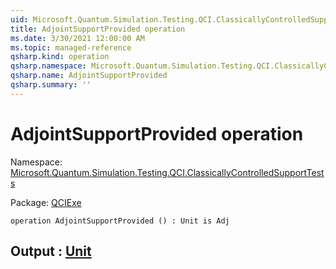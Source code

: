 ```yaml
---
uid: Microsoft.Quantum.Simulation.Testing.QCI.ClassicallyControlledSupportTests.AdjointSupportProvided
title: AdjointSupportProvided operation
ms.date: 3/30/2021 12:00:00 AM
ms.topic: managed-reference
qsharp.kind: operation
qsharp.namespace: Microsoft.Quantum.Simulation.Testing.QCI.ClassicallyControlledSupportTests
qsharp.name: AdjointSupportProvided
qsharp.summary: ''
---
```


# AdjointSupportProvided operation

Namespace: [Microsoft.Quantum.Simulation.Testing.QCI.ClassicallyControlledSupportTests](xref:Microsoft.Quantum.Simulation.Testing.QCI.ClassicallyControlledSupportTests)

Package: [QCIExe](https://nuget.org/packages/QCIExe)




```qsharp
operation AdjointSupportProvided () : Unit is Adj
```


## Output : [Unit](xref:microsoft.quantum.lang-ref.unit)

